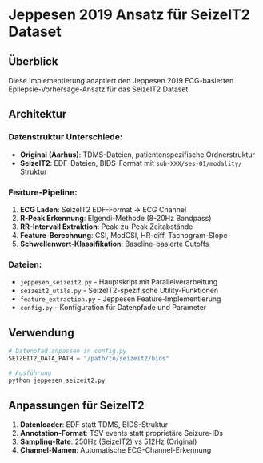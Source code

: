 # Jeppesen 2019 Ansatz für SeizeIT2 Dataset

## Überblick

Diese Implementierung adaptiert den Jeppesen 2019 ECG-basierten Epilepsie-Vorhersage-Ansatz für das SeizeIT2 Dataset.

## Architektur

### Datenstruktur Unterschiede:
- **Original (Aarhus)**: TDMS-Dateien, patientenspezifische Ordnerstruktur
- **SeizeIT2**: EDF-Dateien, BIDS-Format mit `sub-XXX/ses-01/modality/` Struktur

### Feature-Pipeline:
1. **ECG Laden**: SeizeIT2 EDF-Format → ECG Channel
2. **R-Peak Erkennung**: Elgendi-Methode (8-20Hz Bandpass)
3. **RR-Intervall Extraktion**: Peak-zu-Peak Zeitabstände
4. **Feature-Berechnung**: CSI, ModCSI, HR-diff, Tachogram-Slope
5. **Schwellenwert-Klassifikation**: Baseline-basierte Cutoffs

### Dateien:
- `jeppesen_seizeit2.py` - Hauptskript mit Parallelverarbeitung
- `seizeit2_utils.py` - SeizeIT2-spezifische Utility-Funktionen
- `feature_extraction.py` - Jeppesen Feature-Implementierung
- `config.py` - Konfiguration für Datenpfade und Parameter

## Verwendung

```python
# Datenpfad anpassen in config.py
SEIZEIT2_DATA_PATH = "/path/to/seizeit2/bids"

# Ausführung
python jeppesen_seizeit2.py
```

## Anpassungen für SeizeIT2

1. **Datenloader**: EDF statt TDMS, BIDS-Struktur
2. **Annotation-Format**: TSV events statt proprietäre Seizure-IDs
3. **Sampling-Rate**: 250Hz (SeizeIT2) vs 512Hz (Original)
4. **Channel-Namen**: Automatische ECG-Channel-Erkennung